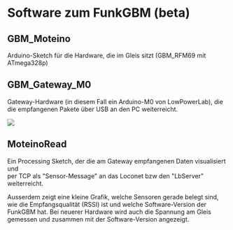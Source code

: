 # Software zum FunkGBM (beta)

## GBM_Moteino
Arduino-Sketch für die Hardware, die im Gleis sitzt (GBM_RFM69 mit ATmega328p)

## GBM_Gateway_M0
Gateway-Hardware (in diesem Fall ein Arduino-M0 von LowPowerLab),
 die die empfangenen Pakete über USB an den PC weiterreicht.
 
<img src="GBM_Gateway_MO/funk-gateway-kl.jpg" />
 
## MoteinoRead
Ein Processing Sketch, der die am Gateway empfangenen Daten visualisiert und  
 per TCP als "Sensor-Message" an das Loconet  bzw den "LbServer" weiterreicht.
 
 Ausserdem zeigt eine kleine Grafik, welche Sensoren gerade belegt sind, wie die 
 Empfangsqualität (RSSI) ist und welche Software-Version der FunkGBM hat. Bei 
 neuerer Hardware wird auch die Spannung am Gleis gemessen und zusammen mit der 
 Software-Version angezeigt.

